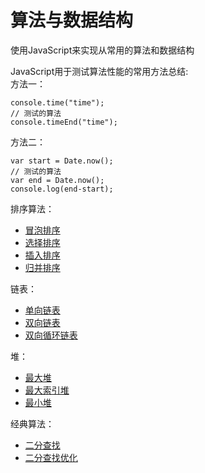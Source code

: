 # 算法与数据结构

使用JavaScript来实现从常用的算法和数据结构

JavaScript用于测试算法性能的常用方法总结:<br/>
方法一：

    console.time("time");
	// 测试的算法
	console.timeEnd("time");

方法二：

	var start = Date.now();
	// 测试的算法
	var end = Date.now();
	console.log(end-start);


排序算法：

- [冒泡排序](https://github.com/taokexia/JavaScript-Algorithm/blob/master/JavaScript/Sort/BubbleSort.js)
- [选择排序](https://github.com/taokexia/JavaScript-Algorithm/blob/master/JavaScript/Sort/SelectSort.js)
- [插入排序](https://github.com/taokexia/JavaScript-Algorithm/blob/master/JavaScript/Sort/InsertSort.js)
- [归并排序](https://github.com/taokexia/JavaScript-Algorithm/blob/master/JavaScript/Sort/MergeSortI.js)

链表：

- [单向链表](https://github.com/taokexia/JavaScript-Algorithm/blob/master/JavaScript/LinkedList/LinkedList.js)
- [双向链表](https://github.com/taokexia/JavaScript-Algorithm/blob/master/JavaScript/LinkedList/DoubleLinkedList.js)
- [双向循环链表](https://github.com/taokexia/JavaScript-Algorithm/blob/master/JavaScript/LinkedList/DoubleLoopLinkedList.js)

堆：

- [最大堆](https://github.com/taokexia/JavaScript-Algorithm/blob/master/JavaScript/Heap/MaxHeap.js)
- [最大索引堆](https://github.com/taokexia/JavaScript-Algorithm/blob/master/JavaScript/Heap/IndexMaxHeap.js)
- [最小堆](https://github.com/taokexia/JavaScript-Algorithm/blob/master/JavaScript/Heap/MinHeap.js)

经典算法：

- [二分查找](./JavaScript/Typical/binarySearch.js)
- [二分查找优化](./JavaScript/Typical/binarySearchAdv.js)
